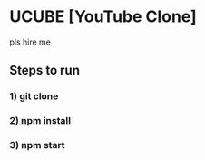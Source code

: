 # UCUBE [YouTube Clone]

pls hire me

## Steps to run
### 1) git clone
### 2) npm install
### 3) npm start

